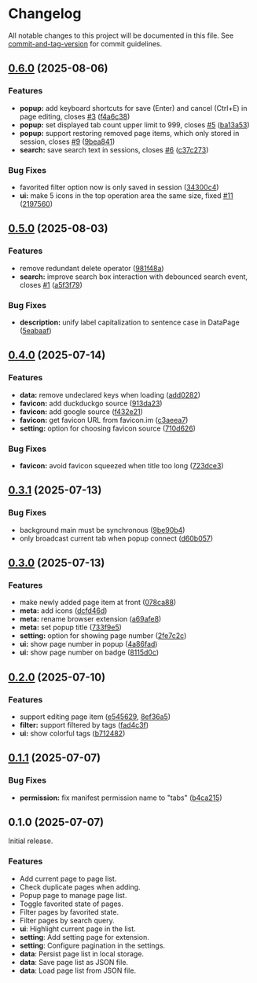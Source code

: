 # Changelog

All notable changes to this project will be documented in this file. See [commit-and-tag-version](https://github.com/absolute-version/commit-and-tag-version) for commit guidelines.

## [0.6.0](https://github.com/SuniRein/read-it-later/compare/v0.5.0...v0.6.0) (2025-08-06)


### Features

* **popup:** add keyboard shortcuts for save (Enter) and cancel (Ctrl+E) in page editing, closes [#3](https://github.com/SuniRein/read-it-later/issues/3) ([f4a6c38](https://github.com/SuniRein/read-it-later/commit/f4a6c38d4aaff87964888cbe858d54c0a5c4fd43))
* **popup:** set displayed tab count upper limit to 999, closes [#5](https://github.com/SuniRein/read-it-later/issues/5) ([ba13a53](https://github.com/SuniRein/read-it-later/commit/ba13a53422380e12fde5d7f0db976489a78717bb))
* **popup:** support restoring removed page items, which only stored in session, closes [#9](https://github.com/SuniRein/read-it-later/issues/9) ([9bea841](https://github.com/SuniRein/read-it-later/commit/9bea84105bd479efe5eb3fefaa331dd93deb62f9))
* **search:** save search text in sessions, closes [#6](https://github.com/SuniRein/read-it-later/issues/6) ([c37c273](https://github.com/SuniRein/read-it-later/commit/c37c273e5260568213abfd95f56ac55554834145))


### Bug Fixes

* favorited filter option now is only saved in session ([34300c4](https://github.com/SuniRein/read-it-later/commit/34300c487fdb131b704b1aca0ed78033248308be))
* **ui:** make 5 icons in the top operation area the same size, fixed [#11](https://github.com/SuniRein/read-it-later/issues/11) ([2197560](https://github.com/SuniRein/read-it-later/commit/2197560619cd8ef7cc984a7787e8bb418940f649))

## [0.5.0](https://github.com/SuniRein/read-it-later/compare/v0.4.0...v0.5.0) (2025-08-03)


### Features

* remove redundant delete operator ([981f48a](https://github.com/SuniRein/read-it-later/commit/981f48ab8456b9cc1778c85adb4013a4f8398002))
* **search:** improve search box interaction with debounced search event, closes [#1](https://github.com/SuniRein/read-it-later/issues/1) ([a5f3f79](https://github.com/SuniRein/read-it-later/commit/a5f3f7922f135e720ebcb4ef829ba02f4e33cefd))


### Bug Fixes

* **description:** unify label capitalization to sentence case in DataPage ([5eabaaf](https://github.com/SuniRein/read-it-later/commit/5eabaafab1ab5f446b1fa6a1a9c3bb6c729cd570))

## [0.4.0](https://github.com/SuniRein/read-it-later/compare/v0.3.1...v0.4.0) (2025-07-14)


### Features

* **data:** remove undeclared keys when loading ([add0282](https://github.com/SuniRein/read-it-later/commit/add028252617f91db2e8e801b160707fcd175eb3))
* **favicon:** add duckduckgo source ([913da23](https://github.com/SuniRein/read-it-later/commit/913da23c8285b17304c7a5dad12f285793c3fd6a))
* **favicon:** add google source ([f432e21](https://github.com/SuniRein/read-it-later/commit/f432e2187dd7a882bf5f7b14d8265521987ef3c0))
* **favicon:** get favicon URL from favicon.im ([c3aeea7](https://github.com/SuniRein/read-it-later/commit/c3aeea714af1e203dd09b834e52f8a00d0e104bf))
* **setting:** option for choosing favicon source ([710d626](https://github.com/SuniRein/read-it-later/commit/710d626facf1c3e33dd6d71487160376ebd92f89))


### Bug Fixes

* **favicon:** avoid favicon squeezed when title too long ([723dce3](https://github.com/SuniRein/read-it-later/commit/723dce3fc7661591493e7a7affb930232b0a1c77))

## [0.3.1](https://github.com/SuniRein/read-it-later/compare/v0.3.0...v0.3.1) (2025-07-13)


### Bug Fixes

* background main must be synchronous ([9be90b4](https://github.com/SuniRein/read-it-later/commit/9be90b439f5ecc22ca2b9ea7b4e6c9a89fdb1ff5))
* only broadcast current tab when popup connect ([d60b057](https://github.com/SuniRein/read-it-later/commit/d60b057c21b148a9160086378ec3fb0ec4f9a045))

## [0.3.0](https://github.com/SuniRein/read-it-later/compare/v0.2.0...v0.3.0) (2025-07-13)


### Features

* make newly added page item at front ([078ca88](https://github.com/SuniRein/read-it-later/commit/078ca886ae46d34c16c047bb6409d59d8f2492b3))
* **meta:** add icons ([dcfd46d](https://github.com/SuniRein/read-it-later/commit/dcfd46db093b9a1eb0abbe77b530b5d5039ed506))
* **meta:** rename browser extension ([a69afe8](https://github.com/SuniRein/read-it-later/commit/a69afe847784cda5f64b26d943ba41b72878cf0b))
* **meta:** set popup title ([733f9e5](https://github.com/SuniRein/read-it-later/commit/733f9e5666b6f3af8b156f9f300aeb5f6fe24301))
* **setting:** option for showing page number ([2fe7c2c](https://github.com/SuniRein/read-it-later/commit/2fe7c2ce11ab53f60540dd72a558dd64bcbb2038))
* **ui:** show page number in popup ([4a86fad](https://github.com/SuniRein/read-it-later/commit/4a86fad8db6141e88da98db9456be0aefd019e29))
* **ui:** show page number on badge ([8115d0c](https://github.com/SuniRein/read-it-later/commit/8115d0c0ff1b7a582c3748af9d8ec80d93f126ea))

## [0.2.0](https://github.com/SuniRein/read-it-later/compare/v0.1.1...v0.2.0) (2025-07-10)


### Features

* support editing page item ([e545629](https://github.com/SuniRein/read-it-later/commit/e545629b29ce882f765f61feff2f104e71fa8270), [8ef36a5](https://github.com/SuniRein/read-it-later/commit/8ef36a5c689a7a66e95d15ac185b9bd6cc22face))
* **filter:** support filtered by tags ([fad4c3f](https://github.com/SuniRein/read-it-later/commit/fad4c3fca5851e9135f27d730a093b349f224f00))
* **ui:** show colorful tags ([b712482](https://github.com/SuniRein/read-it-later/commit/b712482d5836bed2ccd92e1d27c8554d7f0f26cd))


## [0.1.1](https://github.com/SuniRein/read-it-later/compare/v0.1.0...v0.1.1) (2025-07-07)


### Bug Fixes

* **permission:** fix manifest permission name to "tabs" ([b4ca215](https://github.com/SuniRein/read-it-later/commit/b4ca2150c7287c5623b3e2b8a069ca111de4c51c))

## 0.1.0 (2025-07-07)

Initial release.

### Features

- Add current page to page list.
- Check duplicate pages when adding.
- Popup page to manage page list.
- Toggle favorited state of pages.
- Filter pages by favorited state.
- Filter pages by search query.
- **ui**: Highlight current page in the list.
- **setting**: Add setting page for extension.
- **setting**: Configure pagination in the settings.
- **data**: Persist page list in local storage.
- **data**: Save page list as JSON file.
- **data**: Load page list from JSON file.
